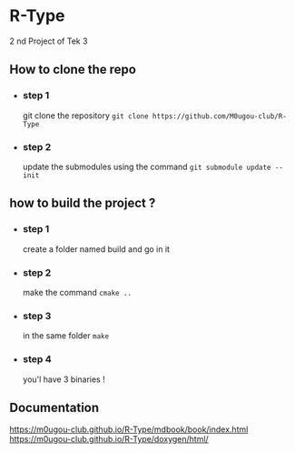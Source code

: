 # R-Type
2 nd Project of Tek 3

## How to clone the repo
- ### step 1
    git clone the repository `git clone https://github.com/M0ugou-club/R-Type`
- ### step 2
    update the submodules using the command `git submodule update --init`


## how to build the project ?
- ### step 1
   create a folder named build and go in it
- ### step 2
    make the command `cmake ..`
- ### step 3
    in the same folder `make`
- ### step 4
    you'l have 3 binaries !


## Documentation

https://m0ugou-club.github.io/R-Type/mdbook/book/index.html
https://m0ugou-club.github.io/R-Type/doxygen/html/